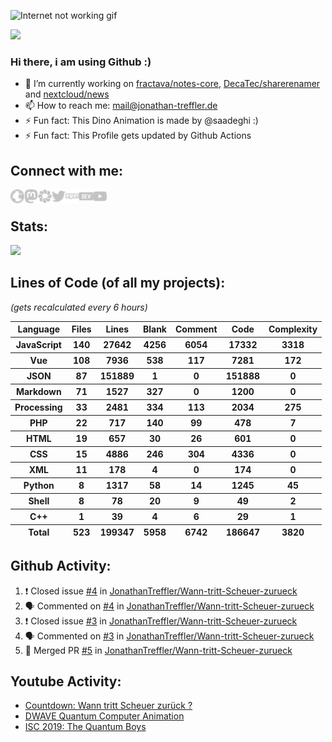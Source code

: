 ![Internet not working gif](https://github.com/saadeghi/saadeghi/raw/master/dino.gif)

![](https://gpvc.arturio.dev/JonathanTreffler)

### Hi there, i am using Github :)

- 🔭 I’m currently working on [fractava/notes-core](https://github.com/fractava/notes-core), [DecaTec/sharerenamer](https://github.com/DecaTec/sharerenamer) and [nextcloud/news](https://github.com/nextcloud/news)
- 📫 How to reach me: mail@jonathan-treffler.de
- ⚡ Fun fact: This Dino Animation is made by @saadeghi :)
- ⚡ Fun fact: This Profile gets updated by Github Actions

## Connect with me:

[<img align="left" alt="jonathan-treffler.de" width="22px" src="https://raw.githubusercontent.com/JonathanTreffler/JonathanTreffler/master/img/globe.svg" />](https://jonathan-treffler.de)
[<img align="left" alt="Jonathan Treffler | Mastodon" width="22px" src="https://raw.githubusercontent.com/JonathanTreffler/JonathanTreffler/master/img/mastodon.svg" />](https://gruene.social/web/accounts/107263839890823203)
[<img align="left" alt="Jonathan Treffler | Pixelfed" width="22px" src="https://raw.githubusercontent.com/JonathanTreffler/JonathanTreffler/master/img/pixelfed.svg" />](https://pixelfed.netzbegruenung.de/JonathanTreffler)
[<img align="left" alt="Jonathan Treffler | Twitter" width="22px" src="https://raw.githubusercontent.com/JonathanTreffler/JonathanTreffler/master/img/twitter.svg" />](https://twitter.com/treffler_j)
[<img align="left" alt="Jonathan Treffler | NPM" width="22px" src="https://raw.githubusercontent.com/JonathanTreffler/JonathanTreffler/master/img/npm.svg" />](https://www.npmjs.com/~jonathan_treffler)
[<img align="left" alt="Jonathan Treffler | DEV" width="22px" src="https://raw.githubusercontent.com/JonathanTreffler/JonathanTreffler/master/img/dev-dot-to.svg" />](https://dev.to/jonathantreffler)
[<img align="left" alt="Jonathan Treffler | YouTube" width="22px" src="https://raw.githubusercontent.com/JonathanTreffler/JonathanTreffler/master/img/youtube.svg" />](https://www.youtube.com/channel/UCeNkM_i1i9_Ver9njtxLAqw)

<br>

## Stats:
![](https://github-readme-stats.vercel.app/api?username=JonathanTreffler&show_icons=true&include_all_commits=true&hide_title=true)

## Lines of Code (of all my projects):
*(gets recalculated every 6 hours)*
<!-- /start_scc/ -->
<table id="scc-table">
	<thead><tr>
		<th>Language</th>
		<th>Files</th>
		<th>Lines</th>
		<th>Blank</th>
		<th>Comment</th>
		<th>Code</th>
		<th>Complexity</th>
	</tr></thead>
	<tbody><tr>
		<th>JavaScript</th>
		<th>140</th>
		<th>27642</th>
		<th>4256</th>
		<th>6054</th>
		<th>17332</th>
		<th>3318</th>
	</tr><tr>
		<th>Vue</th>
		<th>108</th>
		<th>7936</th>
		<th>538</th>
		<th>117</th>
		<th>7281</th>
		<th>172</th>
	</tr><tr>
		<th>JSON</th>
		<th>87</th>
		<th>151889</th>
		<th>1</th>
		<th>0</th>
		<th>151888</th>
		<th>0</th>
	</tr><tr>
		<th>Markdown</th>
		<th>71</th>
		<th>1527</th>
		<th>327</th>
		<th>0</th>
		<th>1200</th>
		<th>0</th>
	</tr><tr>
		<th>Processing</th>
		<th>33</th>
		<th>2481</th>
		<th>334</th>
		<th>113</th>
		<th>2034</th>
		<th>275</th>
	</tr><tr>
		<th>PHP</th>
		<th>22</th>
		<th>717</th>
		<th>140</th>
		<th>99</th>
		<th>478</th>
		<th>7</th>
	</tr><tr>
		<th>HTML</th>
		<th>19</th>
		<th>657</th>
		<th>30</th>
		<th>26</th>
		<th>601</th>
		<th>0</th>
	</tr><tr>
		<th>CSS</th>
		<th>15</th>
		<th>4886</th>
		<th>246</th>
		<th>304</th>
		<th>4336</th>
		<th>0</th>
	</tr><tr>
		<th>XML</th>
		<th>11</th>
		<th>178</th>
		<th>4</th>
		<th>0</th>
		<th>174</th>
		<th>0</th>
	</tr><tr>
		<th>Python</th>
		<th>8</th>
		<th>1317</th>
		<th>58</th>
		<th>14</th>
		<th>1245</th>
		<th>45</th>
	</tr><tr>
		<th>Shell</th>
		<th>8</th>
		<th>78</th>
		<th>20</th>
		<th>9</th>
		<th>49</th>
		<th>2</th>
	</tr><tr>
		<th>C++</th>
		<th>1</th>
		<th>39</th>
		<th>4</th>
		<th>6</th>
		<th>29</th>
		<th>1</th>
	</tr></tbody>
	<tfoot><tr>
		<th>Total</th>
		<th>523</th>
		<th>199347</th>
		<th>5958</th>
		<th>6742</th>
		<th>186647</th>
		<th>3820</th>
	</tr></tfoot>
	</table>
<!-- /end_scc/ -->

## Github Activity:
<!--START_SECTION:activity-->
1. ❗️ Closed issue [#4](https://github.com/JonathanTreffler/Wann-tritt-Scheuer-zurueck/issues/4) in [JonathanTreffler/Wann-tritt-Scheuer-zurueck](https://github.com/JonathanTreffler/Wann-tritt-Scheuer-zurueck)
2. 🗣 Commented on [#4](https://github.com/JonathanTreffler/Wann-tritt-Scheuer-zurueck/issues/4) in [JonathanTreffler/Wann-tritt-Scheuer-zurueck](https://github.com/JonathanTreffler/Wann-tritt-Scheuer-zurueck)
3. ❗️ Closed issue [#3](https://github.com/JonathanTreffler/Wann-tritt-Scheuer-zurueck/issues/3) in [JonathanTreffler/Wann-tritt-Scheuer-zurueck](https://github.com/JonathanTreffler/Wann-tritt-Scheuer-zurueck)
4. 🗣 Commented on [#3](https://github.com/JonathanTreffler/Wann-tritt-Scheuer-zurueck/issues/3) in [JonathanTreffler/Wann-tritt-Scheuer-zurueck](https://github.com/JonathanTreffler/Wann-tritt-Scheuer-zurueck)
5. 🎉 Merged PR [#5](https://github.com/JonathanTreffler/Wann-tritt-Scheuer-zurueck/pull/5) in [JonathanTreffler/Wann-tritt-Scheuer-zurueck](https://github.com/JonathanTreffler/Wann-tritt-Scheuer-zurueck)
<!--END_SECTION:activity-->

## Youtube Activity:
<!-- YOUTUBE:START -->
- [Countdown: Wann tritt Scheuer zurück ?](https://www.youtube.com/watch?v=OvEQBAlHRs4)
- [DWAVE Quantum Computer Animation](https://www.youtube.com/watch?v=AcO8yO35ci8)
- [ISC 2019: The Quantum Boys](https://www.youtube.com/watch?v=aM_pAA9FdYY)
<!-- YOUTUBE:END -->
